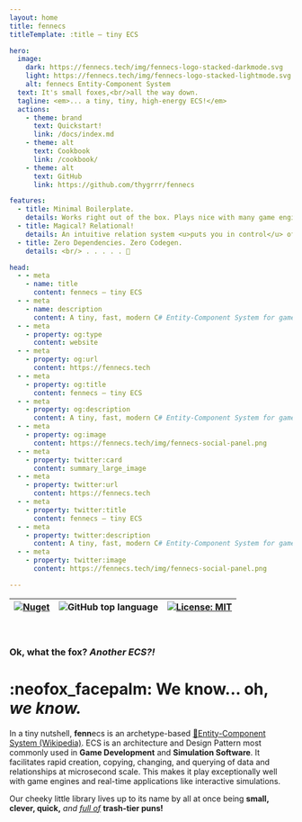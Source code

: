 ```yaml
---
layout: home
title: fennecs
titleTemplate: :title — tiny ECS

hero:
  image: 
    dark: https://fennecs.tech/img/fennecs-logo-stacked-darkmode.svg
    light: https://fennecs.tech/img/fennecs-logo-stacked-lightmode.svg
    alt: fennecs Entity-Component System
  text: It's small foxes,<br/>all the way down.
  tagline: <em>... a tiny, tiny, high-energy ECS!</em>
  actions:
    - theme: brand
      text: Quickstart!
      link: /docs/index.md
    - theme: alt
      text: Cookbook
      link: /cookbook/
    - theme: alt
      text: GitHub
      link: https://github.com/thygrrr/fennecs

features:
  - title: Minimal Boilerplate.
    details: Works right out of the box. Plays nice with many game engines. <u>Make choices, not compromises!</u>
  - title: Magical? Relational!
    details: An intuitive relation system <u>puts you in control</u> of how your Entities and Objects relate. 
  - title: Zero Dependencies. Zero Codegen. 
    details: <br/> . . . . . 💢

head:
  - - meta
    - name: title
      content: fennecs — tiny ECS
  - - meta
    - name: description
      content: A tiny, fast, modern C# Entity-Component System for games and simulations!
  - - meta
    - property: og:type
      content: website
  - - meta
    - property: og:url
      content: https://fennecs.tech
  - - meta
    - property: og:title
      content: fennecs — tiny ECS
  - - meta
    - property: og:description
      content: A tiny, fast, modern C# Entity-Component System for games and simulations!
  - - meta
    - property: og:image
      content: https://fennecs.tech/img/fennecs-social-panel.png
  - - meta
    - property: twitter:card
      content: summary_large_image
  - - meta
    - property: twitter:url
      content: https://fennecs.tech
  - - meta
    - property: twitter:title
      content: fennecs — tiny ECS
  - - meta
    - property: twitter:description
      content: A tiny, fast, modern C# Entity-Component System for games and simulations!
  - - meta
    - property: twitter:image
      content: https://fennecs.tech/img/fennecs-social-panel.png

---
```


| [![Nuget](https://img.shields.io/nuget/v/fennecs?color=blue)](https://www.nuget.org/packages/fennecs/) | ![GitHub top language](https://img.shields.io/badge/C%23-100%25_-blue) | [![License: MIT](https://img.shields.io/github/license/thygrrr/fennecs?color=blue)](https://github.com/thygrrr/fennECS?tab=MIT-1-ov-file#readme) |
|-----|-----|-----|

<br/>


### Ok, what the fox? *Another ECS?!*
# :neofox_facepalm: We know... oh, _we know._    

In a tiny nutshell, **fenn**ecs is an archetype-based [🔗Entity-Component System (Wikipedia)](https://en.wikipedia.org/wiki/Entity_component_system). ECS is an architecture and Design Pattern most commonly used in **Game Development** and **Simulation Software**. It facilitates rapid creation, copying, changing, and querying of data and relationships at microsecond scale. This makes it play exceptionally well with game engines and real-time applications like interactive simulations. 

Our cheeky little library lives up to its name by all at once being **small, clever, quick,** *and <u>full of</u>* **trash-tier puns!**
